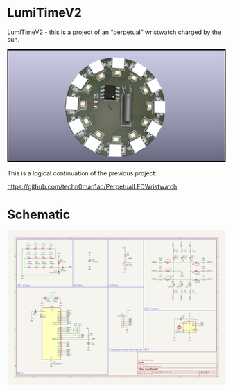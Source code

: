 # LumiTimeV2

LumiTimeV2 - this is a project of an “perpetual” wristwatch charged by the sun.

![LumiTimeV2 PCB board render ](https://raw.githubusercontent.com/techn0man1ac/LumiTimeV2/refs/heads/main/img/LumiTimeV2BoardRender.png)

This is a logical continuation of the previous project:

https://github.com/techn0man1ac/PerpetualLEDWristwatch

# Schematic
![LumiTimeV2 Schematic](https://raw.githubusercontent.com/techn0man1ac/LumiTimeV2/refs/heads/main/img/Schematic.png)
